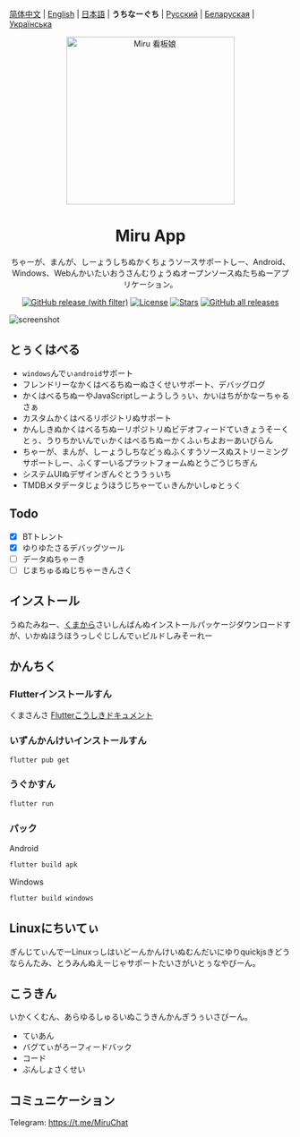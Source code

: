 [简体中文](README) | [English](README-en) | [日本語](README-ja.md) | **うちなーぐち** | [Русский](README-ru.md) | [Беларуская](README-be.md) | [Українська](README-uk.md)

<div align="center">
  <img width="300" src="./assets/icon/logo.png" alt="Miru 看板娘"/>
</div>

<h1 align="center">Miru App</h1>

<p align="center">ちゃーが、まんが、しーょうしちぬかくちょうソースサポートしー、Android、Windows、Webんかいたいおうさんむりょうぬオープンソースぬたちぬーアプリケーション。</p>

<div align="center">

[![GitHub release (with filter)](https://img.shields.io/github/v/release/miru-project/miru-app)](https://github.com/miru-project/miru-app/releases/latest)
[![License](https://img.shields.io/github/license/miru-project/miru-app)](https://github.com/miru-project/miru-app/blob/main/LICENSE)
[![Stars](https://img.shields.io/github/stars/miru-project/miru-app)](https://github.com/miru-project/miru-app/stargazers)
[![GitHub all releases](https://img.shields.io/github/downloads/miru-project/miru-app/total)](https://github.com/miru-project/miru-app/releases/latest)

</div>

![screenshot](assets/screenshot/screenshot.webp)

## とぅくはべる

- `windows`んでぃ`android`サポート
- フレンドリーなかくはべるちぬーぬさくせいサポート、デバッグログ
- かくはべるちぬーやJavaScriptしーようしうぅい、かいはちがかなーちゃるさぁ
- カスタムかくはべるリポジトリぬサポート
- かんしきぬかくはべるちぬーリポジトリぬビデオフィードていきょうそーくとぅ、うりちかいんでぃかくはべるちぬーかくふぃちよおーあいびらん
- ちゃーが、まんが、しーょうしちなどぅぬふくすうソースぬストリーミングサポートしー、ふくすーいるプラットフォームぬとうごうじちぎん
- システムUIぬデザインぎんぐとううぅいち
- TMDBメタデータじょうほうじちゃーてぃきんかいしゅとぅく

## Todo

- [x] BTトレント
- [x] ゆりゆたさるデバッグツール
- [ ] データぬちゃーき
- [ ] じまちゅるぬじちゃーきんさく

## インストール

うぬたみねー、[くまから](https://github.com/miru-project/miru-app/releases/latest)さいしんばんぬインストールパッケージダウンロードすが、いかぬほうほうっしぐじしんでぃビルドしみそーれー

## かんちく

### Flutterインストールすん

くまさんさ [Flutterこうしきドキュメント](https://flutter.dev/docs/get-started/install)

### いずんかんけいインストールすん

```bash
flutter pub get
```

### うぐかすん

```bash
flutter run
```

### パック

Android

```bash
flutter build apk
```

Windows

```bash
flutter build windows
```

## Linuxにちいてぃ

ぎんじてぃんでーLinuxっしはいどーんかんけいぬむんだいにゆりquickjsきどうならんたみ、とうみんぬえーじゃサポートたいさがいとぅなやびーん。

## こうきん

いかくくむん、あらゆるしゅるいぬこうきんかんぎうぅいさびーん。

- ていあん
- バグてぃがろーフィードバック
- コード
- ぶんしょさくせい

## コミュニケーション

Telegram: <https://t.me/MiruChat>
